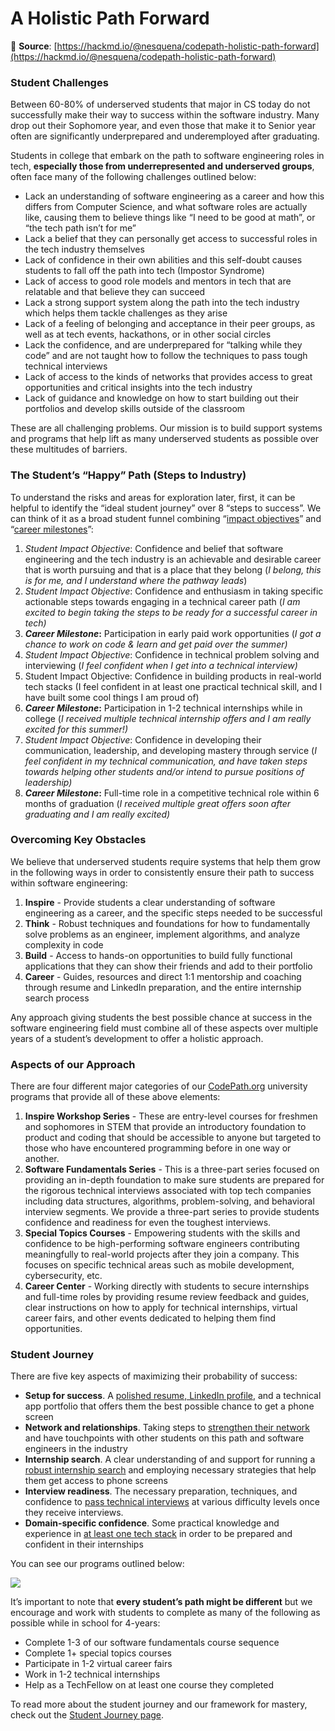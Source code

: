 # A Holistic Path Forward

📖 **Source**: [https://hackmd.io/@nesquena/codepath-holistic-path-forward](https://hackmd.io/@nesquena/codepath-holistic-path-forward)

### Student Challenges <a id="Student-Challenges"></a>

Between 60-80% of underserved students that major in CS today do not successfully make their way to success within the software industry. Many drop out their Sophomore year, and even those that make it to Senior year often are significantly underprepared and underemployed after graduating.

Students in college that embark on the path to software engineering roles in tech, **especially those from underrepresented and underserved groups**, often face many of the following challenges outlined below:

* Lack an understanding of software engineering as a career and how this differs from Computer Science, and what software roles are actually like, causing them to believe things like “I need to be good at math”, or “the tech path isn’t for me”
* Lack a belief that they can personally get access to successful roles in the tech industry themselves
* Lack of confidence in their own abilities and this self-doubt causes students to fall off the path into tech \(Impostor Syndrome\)
* Lack of access to good role models and mentors in tech that are relatable and that believe they can succeed
* Lack a strong support system along the path into the tech industry which helps them tackle challenges as they arise
* Lack of a feeling of belonging and acceptance in their peer groups, as well as at tech events, hackathons, or in other social circles
* Lack the confidence, and are underprepared for “talking while they code” and are not taught how to follow the techniques to pass tough technical interviews
* Lack of access to the kinds of networks that provides access to great opportunities and critical insights into the tech industry
* Lack of guidance and knowledge on how to start building out their portfolios and develop skills outside of the classroom

These are all challenging problems. Our mission is to build support systems and programs that help lift as many underserved students as possible over these multitudes of barriers.

### The Student’s “Happy” Path \(Steps to Industry\) <a id="The-Student&#x2019;s-&#x201C;Happy&#x201D;-Path-Steps-to-Industry"></a>

To understand the risks and areas for exploration later, first, it can be helpful to identify the “ideal student journey” over 8 “steps to success”. We can think of it as a broad student funnel combining “[impact objectives](student-impact.md)” and “[career milestones](student-journey.md)”:

1. _Student Impact Objective_: Confidence and belief that software engineering and the tech industry is an achievable and desirable career that is worth pursuing and that is a place that they belong \(_I belong, this is for me, and I understand where the pathway leads_\)
2. _Student Impact Objective_: Confidence and enthusiasm in taking specific actionable steps towards engaging in a technical career path \(_I am excited to begin taking the steps to be ready for a successful career in tech\)_
3. _**Career Milestone**_**:** Participation in early paid work opportunities \(_I got a chance to work on code & learn and get paid over the summer\)_
4. _Student Impact Objective_: Confidence in technical problem solving and interviewing \(_I feel confident when I get into a technical interview\)_
5. Student Impact Objective: Confidence in building products in real-world tech stacks \(I feel confident in at least one practical technical skill, and I have built some cool things I am proud of\)
6. _**Career Milestone**_**:** Participation in 1-2 technical internships while in college \(_I received multiple technical internship offers and I am really excited for this summer!\)_
7. _Student Impact Objective_: Confidence in developing their communication, leadership, and developing mastery through service \(_I feel confident in my technical communication, and have taken steps towards helping other students and/or intend to pursue positions of leadership\)_
8. _**Career Milestone**_**:** Full-time role in a competitive technical role within 6 months of graduation \(_I received multiple great offers soon after graduating and I am really excited\)_

### Overcoming Key Obstacles <a id="Overcoming-Key-Obstacles"></a>

We believe that underserved students require systems that help them grow in the following ways in order to consistently ensure their path to success within software engineering:

1. **Inspire** - Provide students a clear understanding of software engineering as a career, and the specific steps needed to be successful
2. **Think** - Robust techniques and foundations for how to fundamentally solve problems as an engineer, implement algorithms, and analyze complexity in code
3. **Build** - Access to hands-on opportunities to build fully functional applications that they can show their friends and add to their portfolio
4. **Career** - Guides, resources and direct 1:1 mentorship and coaching through resume and LinkedIn preparation, and the entire internship search process

Any approach giving students the best possible chance at success in the software engineering field must combine all of these aspects over multiple years of a student’s development to offer a holistic approach.

### Aspects of our Approach <a id="Aspects-of-our-Approach"></a>

There are four different major categories of our [CodePath.org](http://codepath.org/) university programs that provide all of these above elements:

1. **Inspire Workshop Series** - These are entry-level courses for freshmen and sophomores in STEM that provide an introductory foundation to product and coding that should be accessible to anyone but targeted to those who have encountered programming before in one way or another.
2. **Software Fundamentals Series** - This is a three-part series focused on providing an in-depth foundation to make sure students are prepared for the rigorous technical interviews associated with top tech companies including data structures, algorithms, problem-solving, and behavioral interview segments. We provide a three-part series to provide students confidence and readiness for even the toughest interviews.
3. **Special Topics Courses** - Empowering students with the skills and confidence to be high-performing software engineers contributing meaningfully to real-world projects after they join a company. This focuses on specific technical areas such as mobile development, cybersecurity, etc.
4. **Career Center** - Working directly with students to secure internships and full-time roles by providing resume review feedback and guides, clear instructions on how to apply for technical internships, virtual career fairs, and other events dedicated to helping them find opportunities.

### Student Journey <a id="Student-Journey"></a>

There are five key aspects of maximizing their probability of success:

* **Setup for success**. A [polished resume, LinkedIn profile](https://goo.gl/q5dp5w), and a technical app portfolio that offers them the best possible chance to get a phone screen
* **Network and relationships**. Taking steps to [strengthen their network](https://hackmd.io/s/BytxqCfjm#I-would-like-to-learn-about-building-a-good-personal-brand-and-network-for-a-successful-career-as-a-Software-Engineer) and have touchpoints with other students on this path and software engineers in the industry
* **Internship search**. A clear understanding of and support for running a [robust internship search](https://medium.com/@seaon/3-step-guide-to-nail-your-internship-search-82ed58f7f6a) and employing necessary strategies that help them get access to phone screens
* **Interview readiness**. The necessary preparation, techniques, and confidence to [pass technical interviews](https://tinyurl.com/codepathinterviewguide) at various difficulty levels once they receive interviews.
* **Domain-specific confidence**. Some practical knowledge and experience in [at least one tech stack](https://hackmd.io/s/ByaoRR9Z7) in order to be prepared and confident in their internships

You can see our programs outlined below:

![](https://i.imgur.com/2ARdapX.png)

It’s important to note that **every student’s path might be different** but we encourage and work with students to complete as many of the following as possible while in school for 4-years:

* Complete 1-3 of our software fundamentals course sequence
* Complete 1+ special topics courses
* Participate in 1-2 virtual career fairs
* Work in 1-2 technical internships
* Help as a TechFellow on at least one course they completed

To read more about the student journey and our framework for mastery, check out the [Student Journey page](https://codepath.hackmd.io/c/H1w9jla27/%2Ft87G1kIyRH6QW1RaG3vweQ).

